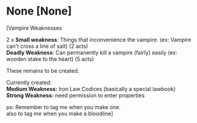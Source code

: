 # None [None]
[Vampire Weaknesses  

2 x **Small weakness**: Things that inconvenience the vampire. (ex: Vampire can't cross a line of salt)  (2 acts)  
**Deadly Weakness**: Can permanently kill a vampire (fairly) easily (ex: wooden stake to the heart) (5 acts)

These remains to be created.

Currently created:  
**Medium Weakness:** Iron Law Codices (basically a special lawbook)  
**Strong Weakness:** need permission to enter properties

ps: Remember to tag me when you make one.  
also to tag me when you make a bloodline]
